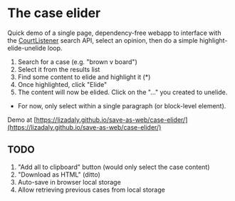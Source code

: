 # The case elider

Quick demo of a single page, dependency-free webapp to interface with the <a href="https://www.courtlistener.com/">CourtListener</a> search API, 
select an opinion, then do a simple highlight-elide-unelide loop.

1. Search for a case (e.g. "brown v board")
2. Select it from the results list
3. Find some content to elide and highlight it (*)
4. Once highlighted, click "Elide"
5. The content will now be elided. Click on the "..." you created to unelide.

* For now, only select within a single paragraph (or block-level element).

Demo at [https://lizadaly.github.io/save-as-web/case-elider/](https://lizadaly.github.io/save-as-web/case-elider/)

## TODO 

1. "Add all to clipboard" button (would only select the case content)
1. "Download as HTML" (ditto)
1. Auto-save in browser local storage
1. Allow retrieving previous cases from local storage